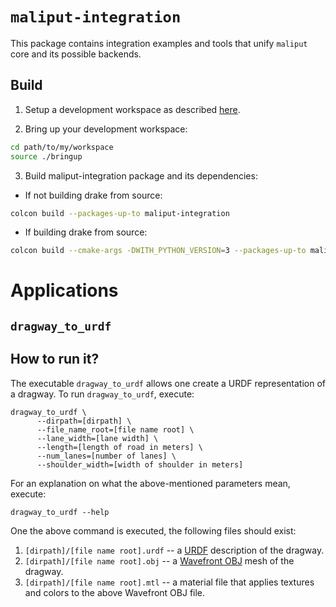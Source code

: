 # `maliput-integration`

This package contains integration examples and tools that unify `maliput` core
and its possible backends.

## Build

1. Setup a development workspace as described [here](https://github.com/ToyotaResearchInstitute/dsim-repos-index/tree/master/README.md).

2. Bring up your development workspace:

```sh
cd path/to/my/workspace
source ./bringup
```

3. Build maliput-integration package and its dependencies:

  - If not building drake from source:

   ```sh
   colcon build --packages-up-to maliput-integration
   ```

  - If building drake from source:

   ```sh
   colcon build --cmake-args -DWITH_PYTHON_VERSION=3 --packages-up-to maliput-integration
   ```

# Applications

## `dragway_to_urdf`

## How to run it?

The executable `dragway_to_urdf` allows one create a URDF representation of a
dragway. To run `dragway_to_urdf`, execute:

    dragway_to_urdf \
          --dirpath=[dirpath] \
          --file_name_root=[file name root] \
          --lane_width=[lane width] \
          --length=[length of road in meters] \
          --num_lanes=[number of lanes] \
          --shoulder_width=[width of shoulder in meters]

For an explanation on what the above-mentioned parameters mean, execute:

    dragway_to_urdf --help

One the above command is executed, the following files should exist:

  1. `[dirpath]/[file name root].urdf` -- a [URDF](http://wiki.ros.org/urdf)
     description of the dragway.
  2. `[dirpath]/[file name root].obj` -- a
     [Wavefront OBJ](https://en.wikipedia.org/wiki/Wavefront_.obj_file) mesh of
     the dragway.
  3. `[dirpath]/[file name root].mtl` -- a material file that applies textures
     and colors to the above Wavefront OBJ file.
